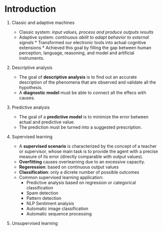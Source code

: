 # Introduction

1. Classic and adaptive machines
	* Classic system: *input values, process and produce outputs results*
	* Adaptive system: *continuous abilit to adapt behavior to external signals*
        	* Transformed our electronic tools into actual cognitive extensions
        	* Achieved this goal by filling the gap between human perception, language, reasoning, and model and artificial instruments.

2. Descriptive analysis
	* The goal of **descriptive analysis** is to find out an accurate description of the phenomena that are observed and validate all the hypothesis.
	* A **diagnostic model** must be able to connect all the effecs with causes.
	
3. Predictive analysis
	* The goal of a **predictive model** is to minimize the error between actual and 	predictive value.
	* The prediction must be turned into a suggested prescription.
   
4. Supervised learning
	* A **supervised scenario** is characterized by the concept of a teacher or supervisor, whose main task is to provide the agent with a precise measure of its error (directly comparable with output values).
	* **Overfitting** causes overlearning due to an excessive capacity.
	* **Regeression**: based on continuous output values
	* **Classification**: only a dicrete number of possible outcomes
	* Common supervised learning application:
		* Predictive analysis based on regression or categorical classification
		* Spam detection
		* Pattern detection
		* NLP Sentiment analysis 
		* Automatic image classification 
		* Automatic sequence processing

5. Unsupervised learning
	
